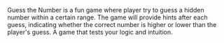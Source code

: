 Guess the Number is a fun game where player try to guess a hidden number within a certain range.
The game will provide hints after each guess, indicating whether the correct number is higher or lower than the player's guess.
A game that tests your logic and intuition. 